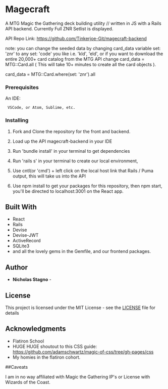 # Magecraft

A MTG Magic the Gathering deck building utility // written in JS with a Rails API backend. 
Currently Full ZNR Setlist is displayed.

API Repo Link: https://github.com/Tinkerjoe-Git/magecraft-backend

note: you can change the seeded data by changing card_data variable set: 'znr' to any set: 'code' you like i.e. 'kld', 'eld', or if you want to download the entire 20,000+ card catalog from the MTG API change card_data = MTG::Card.all ( This will take 10+ minutes to create all the card objects ).

card_data = MTG::Card.where(set: 'znr').all      


### Prerequisites

An IDE:

     VSCode, or Atom, Sublime, etc.

### Installing

1. Fork and Clone the repository for the front and backend. 

2. Load up the API magecraft-backend in your IDE

3. Run 'bundle install' in your terminal to get dependencies

4. Run 'rails s' in your terminal to create our local environment,
 
5. Use cntl(or 'cmd') + left click on the local host link that Rails / Puma output, this will take us into the API

6. Use npm install to get your packages for this repository, then npm start, you'll be directed to localhost:3001 on the React app. 

## Built With

  - React
  - Rails
  - Devise
  - Devise-JWT
  - ActiveRecord
  - SQLite3
  - and all the lovely gems in the Gemfile, and our frontend packages. 

## Author

  - **Nicholas Stagno** - 
    

## License

This project is licensed under the MIT License - see the [LICENSE](LICENSE) file for details

## Acknowledgments

  - Flatiron School
  - HUGE HUGE shoutout to this CSS guide: https://github.com/adamschwartz/magic-of-css/tree/gh-pages/css
  - My homies in the flatiron cohort.
 
 ##Caveats
 
 I am in no way affiliated with Magic the Gathering IP's or License with Wizards of the Coast.
